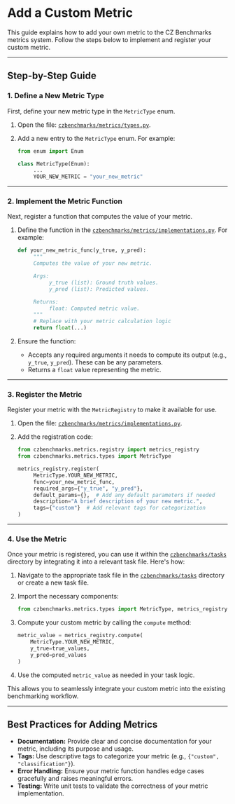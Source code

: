 # Add a Custom Metric

This guide explains how to add your own metric to the CZ Benchmarks metrics system. Follow the steps below to implement and register your custom metric.

---

## Step-by-Step Guide

### 1. Define a New Metric Type
First, define your new metric type in the `MetricType` enum.

1. Open the file: [`czbenchmarks/metrics/types.py`](../autoapi/czbenchmarks/metrics/types/index.rst).

2. Add a new entry to the `MetricType` enum. For example:
    ```python
    from enum import Enum

    class MetricType(Enum):
         ...
         YOUR_NEW_METRIC = "your_new_metric"
    ```

---

### 2. Implement the Metric Function
Next, register a function that computes the value of your metric.
1. Define the function in the [`czbenchmarks/metrics/implementations.py`](../autoapi/czbenchmarks/metrics/implementations/index.rst). For example: 

    ```python
    def your_new_metric_func(y_true, y_pred):
         """
         Computes the value of your new metric.

         Args:
              y_true (list): Ground truth values.
              y_pred (list): Predicted values.

         Returns:
              float: Computed metric value.
         """
         # Replace with your metric calculation logic
         return float(...)
    ```

2. Ensure the function:
    - Accepts any required arguments it needs to compute its output (e.g., `y_true`, `y_pred`). These can be any parameters.
    - Returns a `float` value representing the metric.

---

### 3. Register the Metric
Register your metric with the `MetricRegistry` to make it available for use.

1. Open the file: [`czbenchmarks/metrics/implementations.py`](../autoapi/czbenchmarks/metrics/implementations/index.rst).

2. Add the registration code:
    ```python
    from czbenchmarks.metrics.registry import metrics_registry
    from czbenchmarks.metrics.types import MetricType

    metrics_registry.register(
         MetricType.YOUR_NEW_METRIC,
         func=your_new_metric_func,
         required_args={"y_true", "y_pred"},
         default_params={},  # Add any default parameters if needed
         description="A brief description of your new metric.",
         tags={"custom"}  # Add relevant tags for categorization
    )
    ```

---

### 4. Use the Metric
Once your metric is registered, you can use it within the [`czbenchmarks/tasks`](../autoapi/czbenchmarks/tasks/index.rst) directory by integrating it into a relevant task file. Here's how:

1. Navigate to the appropriate task file in the [`czbenchmarks/tasks`](../autoapi/czbenchmarks/tasks/index.rst) directory or create a new task file.

2. Import the necessary components:
    ```python
    from czbenchmarks.metrics.types import MetricType, metrics_registry
    ```

3. Compute your custom metric by calling the `compute` method:
    ```python
    metric_value = metrics_registry.compute(
        MetricType.YOUR_NEW_METRIC,
        y_true=true_values,
        y_pred=pred_values
    )
    ```

4. Use the computed `metric_value` as needed in your task logic.

This allows you to seamlessly integrate your custom metric into the existing benchmarking workflow.


---

## Best Practices for Adding Metrics
- **Documentation:** Provide clear and concise documentation for your metric, including its purpose and usage.
- **Tags:** Use descriptive tags to categorize your metric (e.g., `{"custom", "classification"}`).
- **Error Handling:** Ensure your metric function handles edge cases gracefully and raises meaningful errors.
- **Testing:** Write unit tests to validate the correctness of your metric implementation.
